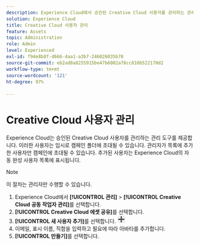 ```yaml
---
description: Experience Cloud에서 승인된 Creative Cloud 사용자를 관리하는 관리 도구에 대해 알아봅니다.
solution: Experience Cloud
title: Creative Cloud 사용자 관리
feature: Assets
topic: Administration
role: Admin
level: Experienced
exl-id: f94e8b8f-d666-4aa1-a3b7-246026035b78
source-git-commit: eb2ad8a8255915be47b6002a78cc810b522170d2
workflow-type: tm+mt
source-wordcount: '121'
ht-degree: 97%

---
```


# Creative Cloud 사용자 관리

Experience Cloud는 승인된 Creative Cloud 사용자를 관리하는 관리 도구를 제공합니다. 이러한 사용자는 임시로 캠페인 폴더에 초대될 수 있습니다. 관리자가 목록에 추가한 사용자만 캠페인에 초대될 수 있습니다. 추가된 사용자는 Experience Cloud의 자동 완성 사용자 목록에 표시됩니다.

>[!NOTE]
>
>이 절차는 관리자만 수행할 수 있습니다.

1. Experience Cloud에서 **[!UICONTROL 관리]** > **[!UICONTROL Creative Cloud 공동 작업자 관리]**&#x200B;를 선택합니다.
1. **[!UICONTROL Creative Cloud 에셋 공유]**&#x200B;를 선택합니다.
1. **[!UICONTROL 새 사용자 추가]**&#x200B;를 선택합니다.  ![새 사용자 추가](assets/mac_add_icon.png)
1. 이메일, 표시 이름, 직함을 입력하고 필요에 따라 아바타를 추가합니다.
1. **[!UICONTROL 만들기]**&#x200B;를 선택합니다.
